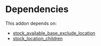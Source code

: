 # Dependencies

This addon depends on:

- [stock_available_base_exclude_location](https://github.com/bringout/oca-technical)
- [stock_location_children](https://github.com/bringout/oca-workflow-process)
